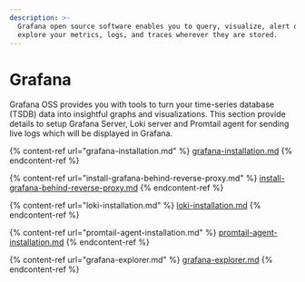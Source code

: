 ```yaml
---
description: >-
  Grafana open source software enables you to query, visualize, alert on,
  explore your metrics, logs, and traces wherever they are stored.
---
```


# Grafana

Grafana OSS provides you with tools to turn your time-series database (TSDB) data into insightful graphs and visualizations. This section provide details to setup Grafana Server, Loki server and Promtail agent for sending live logs which will be displayed in Grafana.

{% content-ref url="grafana-installation.md" %}
[grafana-installation.md](grafana-installation.md)
{% endcontent-ref %}

{% content-ref url="install-grafana-behind-reverse-proxy.md" %}
[install-grafana-behind-reverse-proxy.md](install-grafana-behind-reverse-proxy.md)
{% endcontent-ref %}

{% content-ref url="loki-installation.md" %}
[loki-installation.md](loki-installation.md)
{% endcontent-ref %}

{% content-ref url="promtail-agent-installation.md" %}
[promtail-agent-installation.md](promtail-agent-installation.md)
{% endcontent-ref %}

{% content-ref url="grafana-explorer.md" %}
[grafana-explorer.md](grafana-explorer.md)
{% endcontent-ref %}
